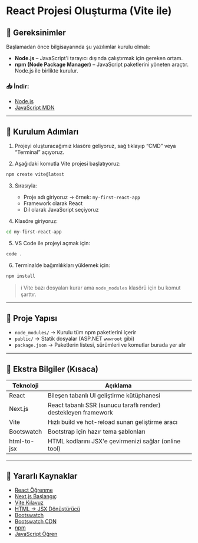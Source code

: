 
# React Projesi Oluşturma (Vite ile)

## 🚀 Gereksinimler

Başlamadan önce bilgisayarında şu yazılımlar kurulu olmalı:

- **Node.js** – JavaScript'i tarayıcı dışında çalıştırmak için gereken ortam.
- **npm (Node Package Manager)** – JavaScript paketlerini yöneten araçtır. Node.js ile birlikte kurulur.

### 📥 İndir:

- [Node.js](https://nodejs.org/)
- [JavaScript MDN](https://developer.mozilla.org/tr/docs/Web/JavaScript)

---

## 🔧 Kurulum Adımları

1. Projeyi oluşturacağımız klasöre geliyoruz, sağ tıklayıp “CMD” veya “Terminal” açıyoruz.

2. Aşağıdaki komutla Vite projesi başlatıyoruz:

```bash
npm create vite@latest
```

3. Sırasıyla:  
   - Proje adı giriyoruz → örnek: `my-first-react-app`  
   - Framework olarak React  
   - Dil olarak JavaScript seçiyoruz  

4. Klasöre giriyoruz:

```bash
cd my-first-react-app
```

5. VS Code ile projeyi açmak için:

```bash
code .
```

6. Terminalde bağımlılıkları yüklemek için:

```bash
npm install
```

> ℹ️ Vite bazı dosyaları kurar ama `node_modules` klasörü için bu komut şarttır.

---

## 📁 Proje Yapısı

- `node_modules/` → Kurulu tüm npm paketlerini içerir  
- `public/` → Statik dosyalar (ASP.NET `wwwroot` gibi)  
- `package.json` → Paketlerin listesi, sürümleri ve komutlar burada yer alır  

---

## 🧠 Ekstra Bilgiler (Kısaca)

| Teknoloji   | Açıklama                                                  |
|-------------|----------------------------------------------------------|
| React       | Bileşen tabanlı UI geliştirme kütüphanesi                |
| Next.js     | React tabanlı SSR (sunucu taraflı render) destekleyen framework |
| Vite        | Hızlı build ve hot-reload sunan geliştirme aracı         |
| Bootswatch  | Bootstrap için hazır tema şablonları                      |
| html-to-jsx | HTML kodlarını JSX'e çevirmenizi sağlar (online tool)     |

---

## 🔗 Yararlı Kaynaklar

- [React Öğrenme](https://reactjs.org/tutorial/tutorial.html)  
- [Next.js Başlangıç](https://nextjs.org/docs/getting-started)  
- [Vite Kılavuz](https://vitejs.dev/guide/)  
- [HTML → JSX Dönüştürücü](https://magic.reactjs.net/htmltojsx.htm)  
- [Bootswatch](https://bootswatch.com/)  
- [Bootswatch CDN](https://www.jsdelivr.com/package/npm/bootswatch)  
- [npm](https://www.npmjs.com/)  
- [JavaScript Öğren](https://developer.mozilla.org/tr/docs/Web/JavaScript/Guide)
